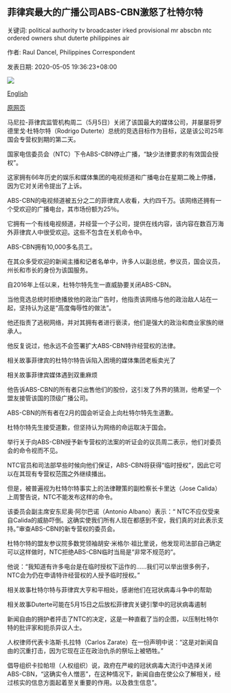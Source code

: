## 菲律宾最大的广播公司ABS-CBN激怒了杜特尔特

关键词: political authority tv broadcaster irked provisional mr abscbn ntc ordered owners shut duterte philippines air

作者: Raul Dancel, Philippines Correspondent

发表日期: 2020-05-05 19:36:23+08:00

![](https://www.straitstimes.com/sites/default/files/styles/x_large/public/articles/2020/05/05/ym-abscbn-050520.jpg?itok=K0A3Fwe7)

[English](Philippines%27%20top%20broadcaster%20ABS-CBN%20that%20irked%20Duterte%20ordered%20off%20the%20air.md)

[原网页](https://www.straitstimes.com/asia/se-asia/duterte-government-shuts-down-philippines-top-broadcaster-abs-cbn)

马尼拉-菲律宾监管机构周二（5月5日）关闭了该国最大的媒体公司，并屡屡将罗德里戈·杜特尔特（Rodrigo Duterte）总统的竞选目标作为目标，这是该公司25年国会专营权到期的第二天。

国家电信委员会（NTC）下令ABS-CBN停止广播，“缺少法律要求的有效国会授权”。

这家拥有66年历史的娱乐和媒体集团的电视频道和广播电台在星期二晚上停播，因为它对关闭令提出了上诉。

ABS-CBN的电视频道被五分之二的菲律宾人收看，大约四千万。该网络还拥有一个受欢迎的广播电台，其市场份额为25％。

它拥有一个有线电视频道，并经营一个子公司，提供在线内容，该内容在数百万海外菲律宾人中很受欢迎。这些不包含在关机命令中。

ABS-CBN拥有10,000多名员工。

在其众多受欢迎的新闻主播和记者名单中，许多人以副总统，参议员，国会议员，州长和市长的身份为该国服务。

自2016年上任以来，杜特尔特先生一直威胁要关闭ABS-CBN。

当他竞选总统时拒绝播放他的政治广告时，他指责该网络与他的政治敌人站在一起，坚持认为这是“高度侮辱性的做法”。

他还指责了逃税网络，并对其拥有者进行亵渎，他们是强大的政治和商业家族的继承人。

他反复说过，他永远不会签署扩大ABS-CBN特许经营权的法律。

相关故事菲律宾的杜特尔特告诉陷入困境的媒体集团老板卖光了

相关故事菲律宾媒体遇到双重麻烦

他告诉ABS-CBN的所有者只出售他们的股份，这引发了外界的猜测，他希望一个盟友接管该国的顶级广播公司。

ABS-CBN的所有者在2月的国会听证会上向杜特尔特先生道歉。

杜特尔特先生接受道歉，但坚持认为网络的命运取决于国会。

举行关于向ABS-CBN授予新专营权的法案的听证会的议员周二表示，他们对委员会的命令视而不见。

NTC官员和司法部早些时候向他们保证，ABS-CBN将获得“临时授权”，因此它可以在其现有专营权范围之外继续播出。

但是，被普遍视为杜特尔特事实上的法律鞭策的副检察长卡里达（Jose Calida）上周警告说，NTC不能发布这样的命令。

该委员会副主席安东尼奥·阿尔巴诺（Antonio Albano）表示：“ NTC不应仅受来自Calida的威胁吓倒。这确实使我们所有人现在都感到不安，我们真的对此表示支持。”审查ABS-CBN的新专营权的委员会。

杜特尔特的盟友参议院多数党领袖胡安·米格尔·祖比里说，他发现司法部自己确定可以这样做时，NTC拒绝ABS-CBN临时当局是“非常不规范的”。

他说：“我知道有许多电台是在临时授权下运作的……我们可以举出很多例子，NTC会为仍在申请特许经营权的人授予临时授权。”

相关故事杜特尔特与菲律宾大亨和平相处，感谢他们在冠状病毒斗争中的帮助

相关故事Duterte可能在5月15日之后放松菲律宾关键引擎中的冠状病毒遏制

新闻自由的拥护者抨击了NTC的决定，这是一种直截了当的企图，以压制杜特尔特的批评家和扼杀异议人士。

人权律师代表卡洛斯·扎拉特（Carlos Zarate）在一份声明中说：“这是对新闻自由的沉重打击，因为它现在正在政治仇杀的祭坛上被牺牲。”

倡导组织卡拉帕坦（人权组织）说，政府在严峻的冠状病毒大流行中选择关闭ABS-CBN，“这确实令人憎恶”，在这种情况下，新闻自由在使公众了解相关，经过核实的信息方面起着至关重要的作用。以及救生信息”。